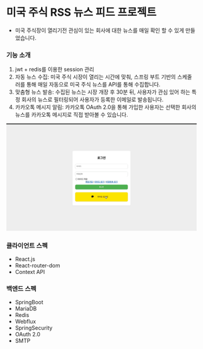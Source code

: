 # 미국 주식 RSS 뉴스 피드 프로젝트
* 미국 주식장이 열리기전 관심이 있는 회사에 대한 뉴스를 매일 확인 할 수 있게 만들었습니다.
### 기능 소개
1. jwt + redis를 이용한 session 관리
2. 자동 뉴스 수집: 미국 주식 시장이 열리는 시간에 맞춰, 스프링 부트 기반의 스케줄러를 통해 매일 자동으로 미국 주식 뉴스를 API를 통해 수집합니다.
3. 맞춤형 뉴스 발송: 수집된 뉴스는 시장 개장 후 30분 뒤, 사용자가 관심 있어 하는 특정 회사의 뉴스로 필터링되어 사용자가 등록한 이메일로 발송됩니다.
4. 카카오톡 메시지 알림: 카카오톡 OAuth 2.0을 통해 가입한 사용자는 선택한 회사의 뉴스를 카카오톡 메시지로 직접 받아볼 수 있습니다.

![readme.gif](src%2Fmain%2Fresources%2Fstatic%2Freadme.gif)
### 클라이언트 스펙
* React.js
* React-router-dom
* Context API

### 백엔드 스펙
* SpringBoot
* MariaDB
* Redis
* Webflux
* SpringSecurity
* OAuth 2.0
* SMTP

